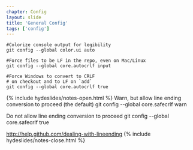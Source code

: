 ```yaml
---
chapter: Config
layout: slide
title: 'General Config'
tags: ['config']
---
```


	#Colorize console output for legibility
	git config --global color.ui auto

	#Force files to be LF in the repo, even on Mac/Linux
	git config --global core.autocrlf input

	#Force Windows to convert to CRLF
	# on checkout and to LF on `add`
	git config --global core.autocrlf true


{% include hydeslides/notes-open.html %}
Warn, but allow line ending conversion to proceed (the default)
git config --global core.safecrlf warn

Do not allow line ending conversion to proceed
git config --global core.safecrlf true

http://help.github.com/dealing-with-lineending
{% include hydeslides/notes-close.html %}